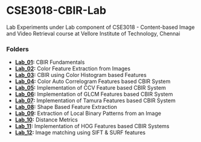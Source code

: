 # CSE3018-CBIR-Lab
Lab Experiments under Lab component of CSE3018 - Content-based Image and Video Retrieval course at Vellore Institute of Technology, Chennai

### Folders
- **[Lab_01](./Lab_01/):** CBIR Fundamentals
- **[Lab_02](./Lab_02/):** Color Feature Extraction from Images
- **[Lab_03](./Lab_03/):** CBIR using Color Histogram based Features
- **[Lab_04](./Lab_04/):** Color Auto Correlogram Features based CBIR System
- **[Lab_05](./Lab_05/):** Implementation of CCV Feature based CBIR System
- **[Lab_06](./Lab_06/):** Implementation of GLCM Features based CBIR System
- **[Lab_07](./Lab_07/):** Implementation of Tamura Features based CBIR System
- **[Lab_08](./Lab_08/):** Shape Based Feature Extraction
- **[Lab_09](./Lab_09/):** Extraction of Local Binary Patterns from an Image
- **[Lab_10](./Lab_10/):** Distance Metrics
- **[Lab_11](./Lab_11/):** Implementation of HOG Features based CBIR Systems
- **[Lab_12](./Lab_12/):** Image matching using SIFT & SURF features